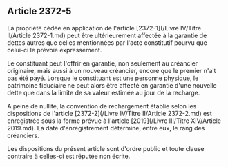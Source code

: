 Article 2372-5
----
La propriété cédée en application de l'article [2372-1](/Livre IV/Titre II/Article 2372-1.md) peut être ultérieurement
affectée à la garantie de dettes autres que celles mentionnées par l'acte
constitutif pourvu que celui-ci le prévoie expressément.

Le constituant peut l'offrir en garantie, non seulement au créancier originaire,
mais aussi à un nouveau créancier, encore que le premier n'ait pas été payé.
Lorsque le constituant est une personne physique, le patrimoine fiduciaire ne
peut alors être affecté en garantie d'une nouvelle dette que dans la limite de
sa valeur estimée au jour de la recharge.

A peine de nullité, la convention de rechargement établie selon les dispositions
de l'article [2372-2](/Livre IV/Titre II/Article 2372-2.md) est enregistrée sous la forme prévue à l'article [2019](/Livre III/Titre XIV/Article 2019.md). La
date d'enregistrement détermine, entre eux, le rang des créanciers.

Les dispositions du présent article sont d'ordre public et toute clause
contraire à celles-ci est réputée non écrite.
